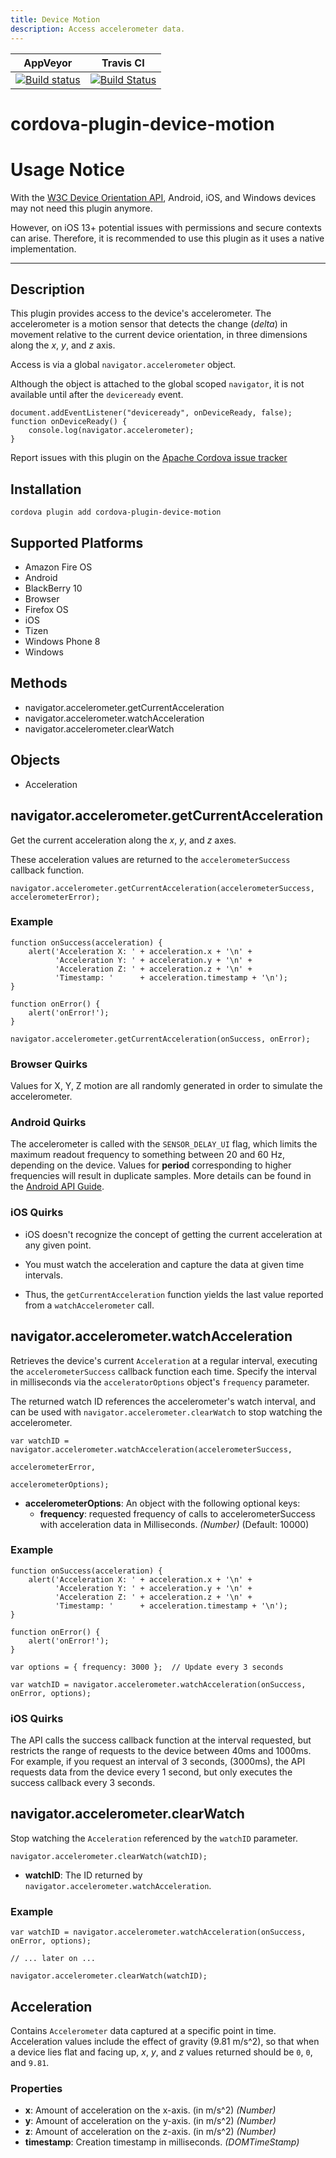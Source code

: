 ```yaml
---
title: Device Motion
description: Access accelerometer data.
---
```

<!---
# license: Licensed to the Apache Software Foundation (ASF) under one
#         or more contributor license agreements.  See the NOTICE file
#         distributed with this work for additional information
#         regarding copyright ownership.  The ASF licenses this file
#         to you under the Apache License, Version 2.0 (the
#         "License"); you may not use this file except in compliance
#         with the License.  You may obtain a copy of the License at
#
#           http://www.apache.org/licenses/LICENSE-2.0
#
#         Unless required by applicable law or agreed to in writing,
#         software distributed under the License is distributed on an
#         "AS IS" BASIS, WITHOUT WARRANTIES OR CONDITIONS OF ANY
#         KIND, either express or implied.  See the License for the
#         specific language governing permissions and limitations
#         under the License.
-->

|AppVeyor|Travis CI|
|:-:|:-:|
|[![Build status](https://ci.appveyor.com/api/projects/status/github/apache/cordova-plugin-device-motion?branch=master)](https://ci.appveyor.com/project/ApacheSoftwareFoundation/cordova-plugin-device-motion)|[![Build Status](https://travis-ci.org/apache/cordova-plugin-device-motion.svg?branch=master)](https://travis-ci.org/apache/cordova-plugin-device-motion)|

# cordova-plugin-device-motion

# Usage Notice

With the [W3C Device Orientation API](https://www.w3.org/TR/orientation-event/), Android, iOS, and Windows devices may not need this plugin anymore.

However, on iOS 13+ potential issues with permissions and secure contexts can arise. Therefore, it is recommended to use this plugin as it uses a native implementation.

----


## Description

This plugin provides access to the device's accelerometer. The accelerometer is
a motion sensor that detects the change (_delta_) in movement relative to the
current device orientation, in three dimensions along the _x_, _y_, and _z_
axis.

Access is via a global `navigator.accelerometer` object.

Although the object is attached to the global scoped `navigator`, it is not available until after the `deviceready` event.

    document.addEventListener("deviceready", onDeviceReady, false);
    function onDeviceReady() {
        console.log(navigator.accelerometer);
    }

Report issues with this plugin on the [Apache Cordova issue tracker](https://issues.apache.org/jira/issues/?jql=project%20%3D%20CB%20AND%20status%20in%20%28Open%2C%20%22In%20Progress%22%2C%20Reopened%29%20AND%20resolution%20%3D%20Unresolved%20AND%20component%20%3D%20%22Plugin%20Device%20Motion%22%20ORDER%20BY%20priority%20DESC%2C%20summary%20ASC%2C%20updatedDate%20DESC)

## Installation

    cordova plugin add cordova-plugin-device-motion

## Supported Platforms

- Amazon Fire OS
- Android
- BlackBerry 10
- Browser
- Firefox OS
- iOS
- Tizen
- Windows Phone 8
- Windows

## Methods

- navigator.accelerometer.getCurrentAcceleration
- navigator.accelerometer.watchAcceleration
- navigator.accelerometer.clearWatch

## Objects

- Acceleration

## navigator.accelerometer.getCurrentAcceleration

Get the current acceleration along the _x_, _y_, and _z_ axes.

These acceleration values are returned to the `accelerometerSuccess`
callback function.

    navigator.accelerometer.getCurrentAcceleration(accelerometerSuccess, accelerometerError);


### Example

    function onSuccess(acceleration) {
        alert('Acceleration X: ' + acceleration.x + '\n' +
              'Acceleration Y: ' + acceleration.y + '\n' +
              'Acceleration Z: ' + acceleration.z + '\n' +
              'Timestamp: '      + acceleration.timestamp + '\n');
    }

    function onError() {
        alert('onError!');
    }

    navigator.accelerometer.getCurrentAcceleration(onSuccess, onError);

### Browser Quirks

Values for X, Y, Z motion are all randomly generated in order to simulate the accelerometer.

### Android Quirks

The accelerometer is called with the `SENSOR_DELAY_UI` flag, which limits the maximum readout frequency to something between 20 and 60 Hz, depending on the device. Values for __period__ corresponding to higher frequencies will result in duplicate samples. More details can be found in the [Android API Guide](http://developer.android.com/guide/topics/sensors/sensors_overview.html#sensors-monitor).


### iOS Quirks

- iOS doesn't recognize the concept of getting the current acceleration at any given point.

- You must watch the acceleration and capture the data at given time intervals.

- Thus, the `getCurrentAcceleration` function yields the last value reported from a `watchAccelerometer` call.

## navigator.accelerometer.watchAcceleration

Retrieves the device's current `Acceleration` at a regular interval, executing
the `accelerometerSuccess` callback function each time. Specify the interval in
milliseconds via the `acceleratorOptions` object's `frequency` parameter.

The returned watch ID references the accelerometer's watch interval,
and can be used with `navigator.accelerometer.clearWatch` to stop watching the
accelerometer.

    var watchID = navigator.accelerometer.watchAcceleration(accelerometerSuccess,
                                                           accelerometerError,
                                                           accelerometerOptions);

- __accelerometerOptions__: An object with the following optional keys:
  - __frequency__: requested frequency of calls to accelerometerSuccess with acceleration data in Milliseconds. _(Number)_ (Default: 10000)


###  Example

    function onSuccess(acceleration) {
        alert('Acceleration X: ' + acceleration.x + '\n' +
              'Acceleration Y: ' + acceleration.y + '\n' +
              'Acceleration Z: ' + acceleration.z + '\n' +
              'Timestamp: '      + acceleration.timestamp + '\n');
    }

    function onError() {
        alert('onError!');
    }

    var options = { frequency: 3000 };  // Update every 3 seconds

    var watchID = navigator.accelerometer.watchAcceleration(onSuccess, onError, options);

### iOS Quirks

The API calls the success callback function at the interval requested,
but restricts the range of requests to the device between 40ms and
1000ms. For example, if you request an interval of 3 seconds,
(3000ms), the API requests data from the device every 1 second, but
only executes the success callback every 3 seconds.

## navigator.accelerometer.clearWatch

Stop watching the `Acceleration` referenced by the `watchID` parameter.

    navigator.accelerometer.clearWatch(watchID);

- __watchID__: The ID returned by `navigator.accelerometer.watchAcceleration`.

###  Example

    var watchID = navigator.accelerometer.watchAcceleration(onSuccess, onError, options);

    // ... later on ...

    navigator.accelerometer.clearWatch(watchID);

## Acceleration

Contains `Accelerometer` data captured at a specific point in time.
Acceleration values include the effect of gravity (9.81 m/s^2), so that when a
device lies flat and facing up, _x_, _y_, and _z_ values returned should be
`0`, `0`, and `9.81`.

### Properties

- __x__:  Amount of acceleration on the x-axis. (in m/s^2) _(Number)_
- __y__:  Amount of acceleration on the y-axis. (in m/s^2) _(Number)_
- __z__:  Amount of acceleration on the z-axis. (in m/s^2) _(Number)_
- __timestamp__: Creation timestamp in milliseconds. _(DOMTimeStamp)_
